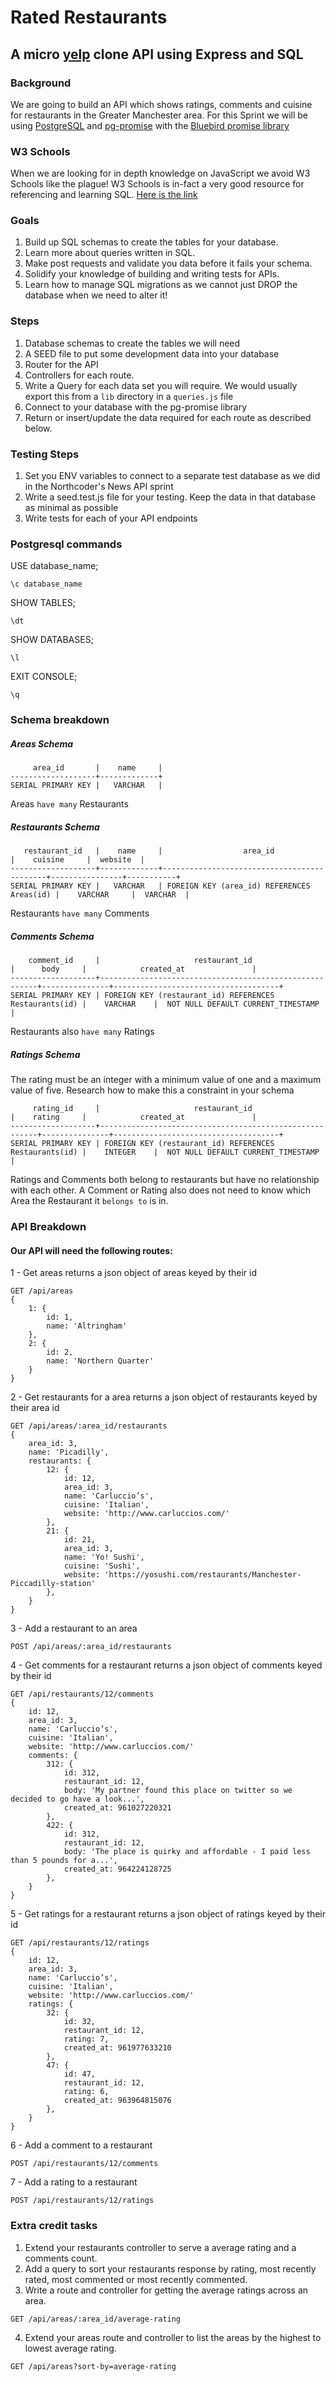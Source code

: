 # Rated Restaurants

## A micro [yelp](https://www.yelp.co.uk/c/manchester/restaurants) clone API using Express and SQL

### Background

We are going to build an API which shows ratings, comments and cuisine for restaurants in the Greater Manchester area.
For this Sprint we will be using [PostgreSQL](https://www.postgresql.org/) and [pg-promise](https://www.npmjs.com/package/pg-promise) with 
the [Bluebird promise library](http://bluebirdjs.com/docs/getting-started.html)

### W3 Schools

When we are looking for in depth knowledge on JavaScript we avoid W3 Schools like the plague! W3 Schools is in-fact a very good resource for referencing and learning SQL. [Here is the link](http://www.w3schools.com/sql/default.asp)

### Goals

1. Build up SQL schemas to create the tables for your database.
2. Learn more about queries written in SQL.
3. Make post requests and validate you data before it fails your schema.
4. Solidify your knowledge of building and writing tests for APIs.
5. Learn how to manage SQL migrations as we cannot just DROP the database when we need to alter it!

### Steps
1. Database schemas to create the tables we will need
2. A SEED file to put some development data into your database
3. Router for the API
4. Controllers for each route.
5. Write a Query for each data set you will require. We would usually export this from a `lib` directory in a `queries.js` file
6. Connect to your database with the pg-promise library
7. Return or insert/update the data required for each route as described below.

### Testing Steps

1. Set you ENV variables to connect to a separate test database as we did in the Northcoder's News API sprint
2. Write a seed.test.js file for your testing. Keep the data in that database as minimal as possible
3. Write tests for each of your API endpoints

### Postgresql commands

USE database_name;
```
\c database_name
```
SHOW TABLES;
```
\dt
```
SHOW DATABASES;
```
\l
```
EXIT CONSOLE;
```
\q
```

### Schema breakdown

##### Areas Schema

```
     area_id       |    name     |
-------------------+-------------+
SERIAL PRIMARY KEY |   VARCHAR   |
```

Areas `have many` Restaurants

##### Restaurants Schema

```
   restaurant_id   |    name     |                  area_id                   |    cuisine     |  website  |
-------------------+-------------+--------------------------------------------+----------------+-----------+
SERIAL PRIMARY KEY |   VARCHAR   | FOREIGN KEY (area_id) REFERENCES Areas(id) |    VARCHAR     |  VARCHAR  |
```

Restaurants `have many` Comments

##### Comments Schema

```
    comment_id     |                     restaurant_id                      |      body     |            created_at               |
-------------------+--------------------------------------------------------+---------------+-------------------------------------+
SERIAL PRIMARY KEY | FOREIGN KEY (restaurant_id) REFERENCES Restaurants(id) |    VARCHAR    |  NOT NULL DEFAULT CURRENT_TIMESTAMP |
```

Restaurants also `have many` Ratings

##### Ratings Schema

The rating must be an integer with a minimum value of one and a maximum value of five. Research how to make this a constraint in your schema

```
     rating_id     |                     restaurant_id                      |    rating     |            created_at               |
-------------------+--------------------------------------------------------+---------------+-------------------------------------+
SERIAL PRIMARY KEY | FOREIGN KEY (restaurant_id) REFERENCES Restaurants(id) |    INTEGER    |  NOT NULL DEFAULT CURRENT_TIMESTAMP |
```

Ratings and Comments both belong to restaurants but have no relationship with each other. A Comment or Rating also does not need to know which Area the Restaurant it `belongs to` is in.

### API Breakdown

#### Our API will need the following routes:

1 - Get areas
returns a json object of areas keyed by their id
```
GET /api/areas
{
    1: {
        id: 1,
        name: 'Altringham'
    },
    2: {
        id: 2,
        name: 'Northern Quarter'
    }
}
```

2 - Get restaurants for a area
returns a json object of restaurants keyed by their area id
```
GET /api/areas/:area_id/restaurants
{
    area_id: 3,
    name: 'Picadilly',
    restaurants: {
        12: {
            id: 12,
            area_id: 3,
            name: 'Carluccio’s',
            cuisine: 'Italian',
            website: 'http://www.carluccios.com/'
        },
        21: {
            id: 21,
            area_id: 3,
            name: 'Yo! Sushi',
            cuisine: 'Sushi',
            website: 'https://yosushi.com/restaurants/Manchester-Piccadilly-station'
        },
    }
}
```

3 - Add a restaurant to an area
```
POST /api/areas/:area_id/restaurants
```

4 - Get comments for a restaurant
returns a json object of comments keyed by their id
```
GET /api/restaurants/12/comments
{
    id: 12,
    area_id: 3,
    name: 'Carluccio’s',
    cuisine: 'Italian',
    website: 'http://www.carluccios.com/'
    comments: {
        312: {
            id: 312,
            restaurant_id: 12,
            body: 'My partner found this place on twitter so we decided to go have a look...',
            created_at: 961027220321
        },
        422: {
            id: 312,
            restaurant_id: 12,
            body: 'The place is quirky and affordable - I paid less than 5 pounds for a...',
            created_at: 964224128725
        },
    }
}
```

5 - Get ratings for a restaurant
returns a json object of ratings keyed by their id
```
GET /api/restaurants/12/ratings
{
    id: 12,
    area_id: 3,
    name: 'Carluccio’s',
    cuisine: 'Italian',
    website: 'http://www.carluccios.com/'
    ratings: {
        32: {
            id: 32,
            restaurant_id: 12,
            rating: 7,
            created_at: 961977633210
        },
        47: {
            id: 47,
            restaurant_id: 12,
            rating: 6,
            created_at: 963964815076
        },
    }
}
```

6 - Add a comment to a restaurant
```
POST /api/restaurants/12/comments
```

7 - Add a rating to a restaurant
```
POST /api/restaurants/12/ratings
```

### Extra credit tasks

1. Extend your restaurants controller to serve a average rating and a comments count.
2. Add a query to sort your restaurants response by rating, most recently rated, most commented or most recently commented.
3. Write a route and controller for getting the average ratings across an area.

```
GET /api/areas/:area_id/average-rating
```

4. Extend your areas route and controller to list the areas by the highest to lowest average rating.
```
GET /api/areas?sort-by=average-rating
```
